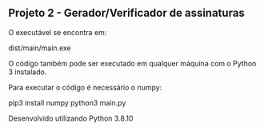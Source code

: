 ## Projeto 2 - Gerador/Verificador de assinaturas

O executável se encontra em:

  dist/main/main.exe

O código também pode ser executado em qualquer máquina com o Python 3 instalado.

Para executar o código é necessário o numpy:

  pip3 install numpy
  python3 main.py

Desenvolvido utilizando Python 3.8.10